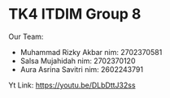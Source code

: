# TK4 ITDIM Group 8

Our Team:

- Muhammad Rizky Akbar nim: 2702370581
- Salsa Mujahidah nim: 2702370120
- Aura Asrina Savitri nim: 2602243791

Yt Link: https://youtu.be/DLbDttJ32ss
